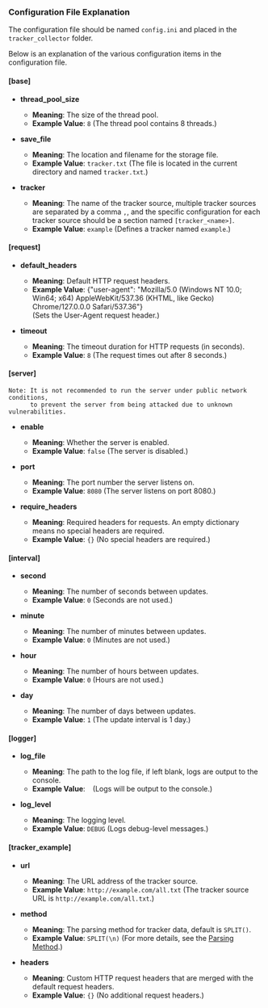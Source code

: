 ### Configuration File Explanation

The configuration file should be named `config.ini` and placed in the `tracker_collector` folder.

Below is an explanation of the various configuration items in the configuration file.

#### [base]

- **thread_pool_size**
  - **Meaning**: The size of the thread pool.
  - **Example Value**: `8` (The thread pool contains 8 threads.)

- **save_file**
  - **Meaning**: The location and filename for the storage file.
  - **Example Value**: `tracker.txt` (The file is located in the current directory and named `tracker.txt`.)

- **tracker**
  - **Meaning**: The name of the tracker source, multiple tracker sources are separated by a comma `,`, and the specific configuration for each tracker source should be a section named `[tracker_<name>]`.
  - **Example Value**: `example` (Defines a tracker named `example`.)

#### [request]

- **default_headers**
  - **Meaning**: Default HTTP request headers.
  - **Example Value**: {"user-agent": "Mozilla/5.0 (Windows NT 10.0; Win64; x64) AppleWebKit/537.36 (KHTML, like Gecko) Chrome/127.0.0.0 Safari/537.36"}  
  (Sets the User-Agent request header.)

- **timeout**
  - **Meaning**: The timeout duration for HTTP requests (in seconds).
  - **Example Value**: `8` (The request times out after 8 seconds.)

#### [server]
```
Note: It is not recommended to run the server under public network conditions,
      to prevent the server from being attacked due to unknown vulnerabilities.
```

- **enable**
  - **Meaning**: Whether the server is enabled.
  - **Example Value**: `false` (The server is disabled.)

- **port**
  - **Meaning**: The port number the server listens on.
  - **Example Value**: `8080` (The server listens on port 8080.)

- **require_headers**
  - **Meaning**: Required headers for requests. An empty dictionary means no special headers are required.
  - **Example Value**: `{}` (No special headers are required.)
  

#### [interval]

- **second**
  - **Meaning**: The number of seconds between updates.
  - **Example Value**: `0` (Seconds are not used.)

- **minute**
  - **Meaning**: The number of minutes between updates.
  - **Example Value**: `0` (Minutes are not used.)

- **hour**
  - **Meaning**: The number of hours between updates.
  - **Example Value**: `0` (Hours are not used.)

- **day**
  - **Meaning**: The number of days between updates.
  - **Example Value**: `1` (The update interval is 1 day.)

#### [logger]

- **log_file**
  - **Meaning**: The path to the log file, if left blank, logs are output to the console.
  - **Example Value**: ` ` (Logs will be output to the console.)

- **log_level**
  - **Meaning**: The logging level.
  - **Example Value**: `DEBUG` (Logs debug-level messages.)

#### [tracker_example]

- **url**
  - **Meaning**: The URL address of the tracker source.
  - **Example Value**: `http://example.com/all.txt` (The tracker source URL is `http://example.com/all.txt`.)

- **method**
  - **Meaning**: The parsing method for tracker data, default is `SPLIT()`.
  - **Example Value**: `SPLIT(\n)` (For more details, see the [Parsing Method](/docs/rule_EN.md).)

- **headers**
  - **Meaning**: Custom HTTP request headers that are merged with the default request headers.
  - **Example Value**: `{}` (No additional request headers.)
